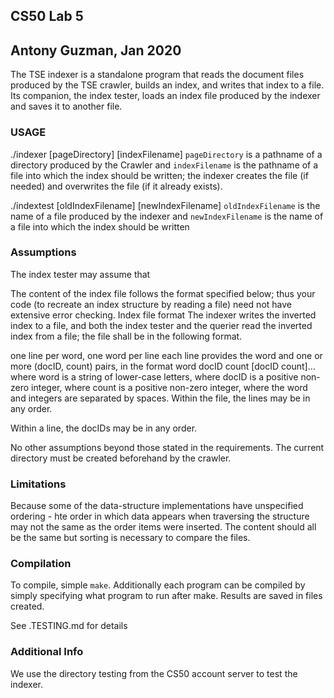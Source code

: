 ## CS50 Lab 5


## Antony Guzman, Jan 2020
The TSE indexer is a standalone program that reads the document files produced by the TSE crawler, builds an index, and writes that index to a file. Its companion, the index tester, loads an index file produced by the indexer and saves it to another file.


### USAGE
./indexer [pageDirectory] [indexFilename]
`pageDirectory` is a pathname of a directory produced by the Crawler and `indexFilename` is the pathname of a file into which the index should be written; the indexer creates the file (if needed) and overwrites the file (if it already exists).

./indextest [oldIndexFilename] [newIndexFilename]
`oldIndexFilename` is the name of a file produced by the indexer and `newIndexFilename` is the name of a file into which the index should be written 

### Assumptions 
The index tester may assume that

The content of the index file follows the format specified below; thus your code (to recreate an index structure by reading a file) need not have extensive error checking.
Index file format
The indexer writes the inverted index to a file, and both the index tester and the querier read the inverted index from a file; the file shall be in the following format.

one line per word, one word per line
each line provides the word and one or more (docID, count) pairs, in the format
word docID count [docID count]…
where word is a string of lower-case letters,
where docID is a positive non-zero integer,
where count is a positive non-zero integer,
where the word and integers are separated by spaces.
Within the file, the lines may be in any order.

Within a line, the docIDs may be in any order. 

No other assumptions beyond those stated in the requirements. The current directory must be created beforehand by the crawler. 

### Limitations 
Because some of the data-structure implementations have unspecified ordering - hte order in which data appears when traversing the structure may not the same as the order items were inserted. The content should all be the same but sorting is necessary to compare the files.

### Compilation 
To compile, simple `make`. Additionally each program can be compiled by simply specifying what program to run after make. Results are saved in files created.

See .TESTING.md for details 

### Additional Info
We use the directory testing from the CS50 account server to test the indexer.



